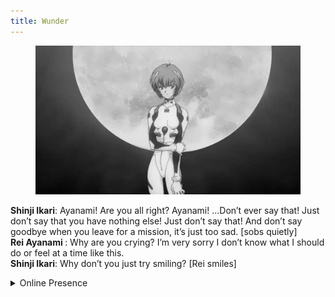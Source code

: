 ```yaml
---
title: Wunder
---
```

<figure><img src="static/site/rei.webp" alt="Monotone"></figure>
<p><strong>Shinji Ikari</strong>: Ayanami! Are you all right? Ayanami! …Don’t ever say that! Just don’t say that you have nothing else! Just don’t say that! And don’t say goodbye when you leave for a mission, it’s just too sad. [sobs quietly]<br>
    <strong>Rei Ayanami </strong>: Why are you crying? I’m very sorry I don’t know what I should do or feel at a time like this.<br>
    <strong>Shinji Ikari</strong>: Why don’t you just try smiling?
    [Rei smiles]</p>
<details>
    <summary>Online Presence</summary>
    <a href="https://garud.netlify.app">Website</a><br>
    <a href="https://github.com/stardoom4">Github</a><br>
    <a href="https://letterboxd.com/Celestialentity/">LetterBoxd</a>
</details>

